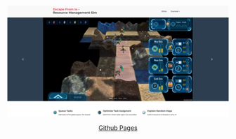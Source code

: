 <div align="center">
  <a href="https://justinlycklama.github.io/Escape-From-Io/"><img src="https://raw.githubusercontent.com/JustinLycklama/Escape-From-Io/master/docs/GitPagesImage.png" alt="Escape From Io"></a>

<a href="https://justinlycklama.github.io/Escape-From-Io/">Github Pages</a>
</div>
